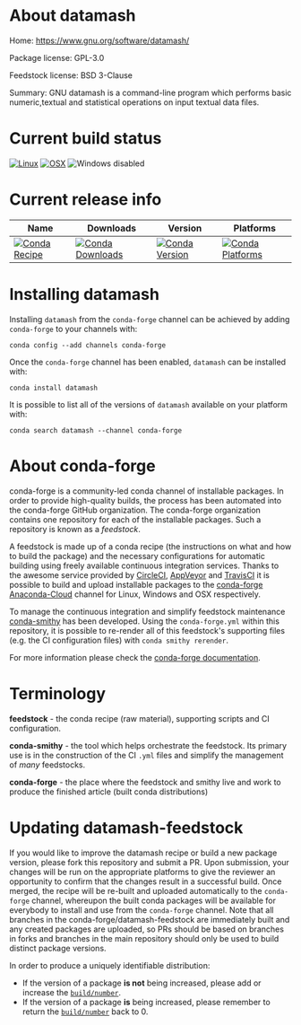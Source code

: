 About datamash
==============

Home: https://www.gnu.org/software/datamash/

Package license: GPL-3.0

Feedstock license: BSD 3-Clause

Summary: GNU datamash is a command-line program which performs basic numeric,textual and statistical operations on input textual data files.



Current build status
====================

[![Linux](https://img.shields.io/circleci/project/github/conda-forge/datamash-feedstock/master.svg?label=Linux)](https://circleci.com/gh/conda-forge/datamash-feedstock)
[![OSX](https://img.shields.io/travis/conda-forge/datamash-feedstock/master.svg?label=macOS)](https://travis-ci.org/conda-forge/datamash-feedstock)
![Windows disabled](https://img.shields.io/badge/Windows-disabled-lightgrey.svg)

Current release info
====================

| Name | Downloads | Version | Platforms |
| --- | --- | --- | --- |
| [![Conda Recipe](https://img.shields.io/badge/recipe-datamash-green.svg)](https://anaconda.org/conda-forge/datamash) | [![Conda Downloads](https://img.shields.io/conda/dn/conda-forge/datamash.svg)](https://anaconda.org/conda-forge/datamash) | [![Conda Version](https://img.shields.io/conda/vn/conda-forge/datamash.svg)](https://anaconda.org/conda-forge/datamash) | [![Conda Platforms](https://img.shields.io/conda/pn/conda-forge/datamash.svg)](https://anaconda.org/conda-forge/datamash) |

Installing datamash
===================

Installing `datamash` from the `conda-forge` channel can be achieved by adding `conda-forge` to your channels with:

```
conda config --add channels conda-forge
```

Once the `conda-forge` channel has been enabled, `datamash` can be installed with:

```
conda install datamash
```

It is possible to list all of the versions of `datamash` available on your platform with:

```
conda search datamash --channel conda-forge
```


About conda-forge
=================

conda-forge is a community-led conda channel of installable packages.
In order to provide high-quality builds, the process has been automated into the
conda-forge GitHub organization. The conda-forge organization contains one repository
for each of the installable packages. Such a repository is known as a *feedstock*.

A feedstock is made up of a conda recipe (the instructions on what and how to build
the package) and the necessary configurations for automatic building using freely
available continuous integration services. Thanks to the awesome service provided by
[CircleCI](https://circleci.com/), [AppVeyor](http://www.appveyor.com/)
and [TravisCI](https://travis-ci.org/) it is possible to build and upload installable
packages to the [conda-forge](https://anaconda.org/conda-forge)
[Anaconda-Cloud](http://docs.anaconda.org/) channel for Linux, Windows and OSX respectively.

To manage the continuous integration and simplify feedstock maintenance
[conda-smithy](http://github.com/conda-forge/conda-smithy) has been developed.
Using the ``conda-forge.yml`` within this repository, it is possible to re-render all of
this feedstock's supporting files (e.g. the CI configuration files) with ``conda smithy rerender``.

For more information please check the [conda-forge documentation](https://conda-forge.org/docs/).

Terminology
===========

**feedstock** - the conda recipe (raw material), supporting scripts and CI configuration.

**conda-smithy** - the tool which helps orchestrate the feedstock.
                   Its primary use is in the construction of the CI ``.yml`` files
                   and simplify the management of *many* feedstocks.

**conda-forge** - the place where the feedstock and smithy live and work to
                  produce the finished article (built conda distributions)


Updating datamash-feedstock
===========================

If you would like to improve the datamash recipe or build a new
package version, please fork this repository and submit a PR. Upon submission,
your changes will be run on the appropriate platforms to give the reviewer an
opportunity to confirm that the changes result in a successful build. Once
merged, the recipe will be re-built and uploaded automatically to the
`conda-forge` channel, whereupon the built conda packages will be available for
everybody to install and use from the `conda-forge` channel.
Note that all branches in the conda-forge/datamash-feedstock are
immediately built and any created packages are uploaded, so PRs should be based
on branches in forks and branches in the main repository should only be used to
build distinct package versions.

In order to produce a uniquely identifiable distribution:
 * If the version of a package **is not** being increased, please add or increase
   the [``build/number``](http://conda.pydata.org/docs/building/meta-yaml.html#build-number-and-string).
 * If the version of a package **is** being increased, please remember to return
   the [``build/number``](http://conda.pydata.org/docs/building/meta-yaml.html#build-number-and-string)
   back to 0.